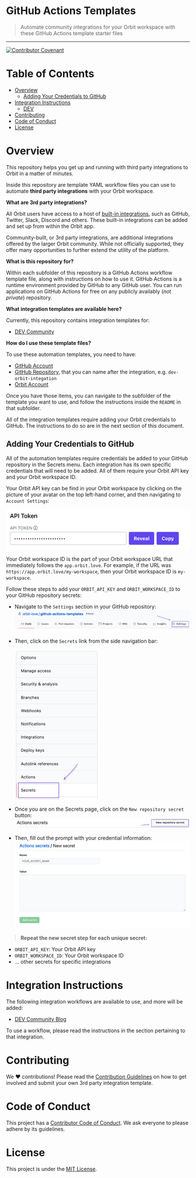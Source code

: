 # GitHub Actions Templates
> Automate community integrations for your Orbit workspace with these GitHub Actions template starter files

<hr />

[![Contributor Covenant](https://img.shields.io/badge/Contributor%20Covenant-2.0-4baaaa.svg)](code_of_conduct.md)
# Table of Contents
* [Overview](#overview)
    * [Adding Your Credentials to GitHub](#adding-your-credentials-to-github)
* [Integration Instructions](#integration-instructions)
    * [DEV](#dev)
* [Contributing](#contributing)
* [Code of Conduct](#code-of-conduct)
* [License](#license)

# Overview

This repository helps you get up and running with third party integrations to Orbit in a matter of minutes.

Inside this repository are template YAML workflow files you can use to automate **third party integrations** with your Orbit workspace.

**What are 3rd party integrations?**

All Orbit users have access to a host of [built-in integrations](https://orbit.love/integrations/), such as GitHub, Twitter, Slack, Discord and others. These built-in integrations can be added and set up from within the Orbit app.

Community-built, or 3rd party integrations, are additional integrations offered by the larger Orbit community. While not officially supported, they offer many opportunities to further extend the utility of the platform. 

**What is this repository for?**

Within each subfolder of this repository is a GitHub Actions workflow template file, along with instructions on how to use it. GitHub Actions is a runtime environment provided by GitHub to any GitHub user. You can run applications on GitHub Actions for free on any publicly availably (*not private*) repository.

**What integration templates are available here?**

Currently, this repository contains integration templates for:

* [DEV Community](https://github.com/orbit-love/github-actions-templates/blob/main/DEV)

**How do I use these template files?**

To use these automation templates, you need to have:

* [GitHub Account](https://github.com/join)
* [GitHub Repository](https://docs.github.com/en/github/getting-started-with-github/create-a-repo), that you can name after the integration, e.g. `dev-orbit-integation`
* [Orbit Account](https://app.orbit.love/signup)

Once you have those items, you can navigate to the subfolder of the template you want to use, and follow the instructions inside the `README` in that subfolder.

All of the integration templates require adding your Orbit credentials to GitHub. The instructions to do so are in the next section of this document.
## Adding Your Credentials to GitHub

All of the automation templates require credentials be added to your GitHub repository in the Secrets menu. Each integration has its own specific credentials that will need to be added. All of them require your Orbit API key and your Orbit workspace ID.

Your Orbit API key can be find in your Orbit workspace by clicking on the picture of your avatar on the top left-hand corner, and then navigating to `Account Settings`:

![Orbit API key location](images/orbit_api_key_location.png)

Your Orbit workspace ID is the part of your Orbit workspace URL that immediately follows the `app.orbit.love`. For example, if the URL was `https://app.orbit.love/my-workspace`, then your Orbit workspace ID is `my-workspace`.

Follow these steps to add your `ORBIT_API_KEY` and `ORBIT_WORKSPACE_ID` to your GitHub repository secrets:

* Navigate to the `Settings` section in your GitHub repository:
![GitHub Settings Tab](images/github_settings_tab.png)
* Then, click on the `Secrets` link from the side navigation bar:

    ![GitHub Secrets Link](images/github_secrets_navbar.png)
* Once you are on the Secrets page, click on the `New repository secret` button:
![New secret button](images/new_secret_button.png)
* Then, fill out the prompt with your credential information:
![New secret prompt](images/new_secret_prompt.png)

> **Repeat the new secret step for each unique secret:**
* `ORBIT_API_KEY`: Your Orbit API key
* `ORBIT_WORKSPACE_ID`: Your Orbit workspace ID
* ... other secrets for specific integrations
# Integration Instructions

The following integration workflows are available to use, and more will be added:

* [DEV Community Blog](https://github.com/orbit-love/github-actions-templates/blob/main/DEV/INSTRUCTIONS.md)

To use a workflow, please read the instructions in the section pertaining to that integration.
# Contributing

We :heart:  contributions! Please read the [Contribution Guidelines](CONTRIBUTING.md) on how to get involved and submit your own 3rd party integration template.
# Code of Conduct

This project has a [Contributor Code of Conduct](CODE_OF_CONDUCT.md). We ask everyone to please adhere by its guidelines.

# License

This project is under the [MIT License](LICENSE).
